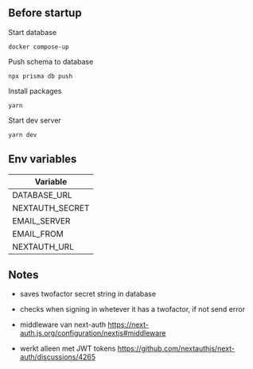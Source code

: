 ## Before startup

Start database

```
docker compose-up
```

Push schema to database

```
npx prisma db push
```

Install packages

```
yarn
```

Start dev server

```
yarn dev
```

## Env variables

| Variable        |
| --------------- |
| DATABASE_URL    |
| NEXTAUTH_SECRET |
| EMAIL_SERVER    |
| EMAIL_FROM      |
| NEXTAUTH_URL    |

## Notes

- saves twofactor secret string in database
- checks when signing in whetever it has a twofactor, if not send error

- middleware van next-auth https://next-auth.js.org/configuration/nextjs#middleware
- werkt alleen met JWT tokens https://github.com/nextauthjs/next-auth/discussions/4265
